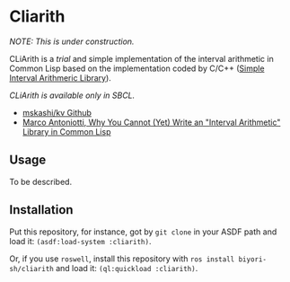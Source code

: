 # Cliarith
_NOTE: This is under construction._

CLiArith is a _trial_ and simple implementation of the interval arithmetic in Common Lisp based on the implementation coded by C/C++ ([Simple Interval Arithmeric Library](http://verifiedby.me/kv/simple/index-e.html)).

_CLiArith is available only in SBCL._

- [mskashi/kv Github](https://github.com/mskashi/kv)
- [Marco Antoniotti, Why You Cannot (Yet) Write an "Interval Arithmetic" Library in Common Lisp](https://arxiv.org/abs/2003.03831)


## Usage
To be described.


## Installation
Put this repository, for instance, got by `git clone` in your ASDF path and load it: `(asdf:load-system :cliarith)`.

Or, if you use `roswell`, install this repository with `ros install biyori-sh/cliarith` and load it: `(ql:quickload :cliarith)`.
